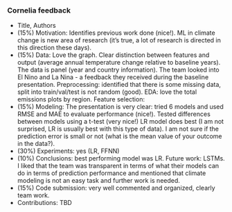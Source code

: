 ### Cornelia feedback

- Title, Authors 
- (15%) Motivation: Identifies previous work done (nice!). ML in climate change is new area of research (it’s true, a lot of research is directed in this direction these days). 
- (15%) Data: Love the graph. Clear distinction between features and output (average annual temperature change relative to baseline years). The data is panel (year and country information). The team looked into El Nino and La Nina - a feedback they received during the baseline presentation. Preprocessing: identified that there is some missing data, split into train/val/test is not random (good). EDA: love the total emissions plots by region. Feature selection: 
- (15%) Modeling: The presentation is very clear: tried 6 models and used RMSE and MAE to evaluate performance (nice!). Tested differences between models using a t-test (very nice!) LR model does best (I am not surprised, LR is usually best with this type of data). I am not sure if the prediction error is small or not (what is the mean value of your outcome in the data?). 
- (30%) Experiments: yes (LR, FFNN)
- (10%) Conclusions: best performing model was LR. Future work: LSTMs. I liked that the team was transparent in terms of what their models can do in terms of prediction performance and mentioned that climate modeling is not an easy task and further work is needed.
- (15%) Code submission: very well commented and organized, clearly team work.
- Contributions: TBD
